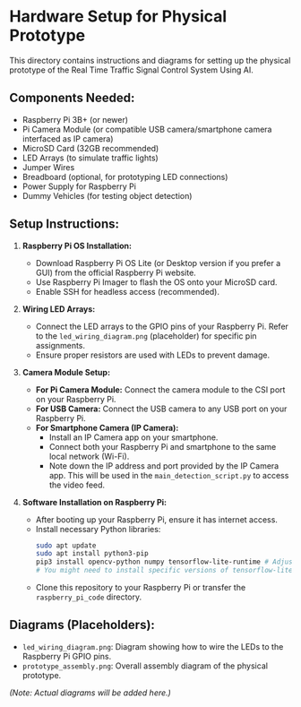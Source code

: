 # Hardware Setup for Physical Prototype

This directory contains instructions and diagrams for setting up the physical prototype of the Real Time Traffic Signal Control System Using AI.

## Components Needed:
-   Raspberry Pi 3B+ (or newer)
-   Pi Camera Module (or compatible USB camera/smartphone camera interfaced as IP camera)
-   MicroSD Card (32GB recommended)
-   LED Arrays (to simulate traffic lights)
-   Jumper Wires
-   Breadboard (optional, for prototyping LED connections)
-   Power Supply for Raspberry Pi
-   Dummy Vehicles (for testing object detection)

## Setup Instructions:

1.  **Raspberry Pi OS Installation:**
    -   Download Raspberry Pi OS Lite (or Desktop version if you prefer a GUI) from the official Raspberry Pi website.
    -   Use Raspberry Pi Imager to flash the OS onto your MicroSD card.
    -   Enable SSH for headless access (recommended).

2.  **Wiring LED Arrays:**
    -   Connect the LED arrays to the GPIO pins of your Raspberry Pi. Refer to the `led_wiring_diagram.png` (placeholder) for specific pin assignments.
    -   Ensure proper resistors are used with LEDs to prevent damage.

3.  **Camera Module Setup:**
    -   **For Pi Camera Module:** Connect the camera module to the CSI port on your Raspberry Pi.
    -   **For USB Camera:** Connect the USB camera to any USB port on your Raspberry Pi.
    -   **For Smartphone Camera (IP Camera):**
        -   Install an IP Camera app on your smartphone.
        -   Connect both your Raspberry Pi and smartphone to the same local network (Wi-Fi).
        -   Note down the IP address and port provided by the IP Camera app. This will be used in the `main_detection_script.py` to access the video feed.

4.  **Software Installation on Raspberry Pi:**
    -   After booting up your Raspberry Pi, ensure it has internet access.
    -   Install necessary Python libraries:
        ```bash
        sudo apt update
        sudo apt install python3-pip
        pip3 install opencv-python numpy tensorflow-lite-runtime # Adjust based on your TensorFlow Lite installation
        # You might need to install specific versions of tensorflow-lite-runtime for your Pi
        ```
    -   Clone this repository to your Raspberry Pi or transfer the `raspberry_pi_code` directory.

## Diagrams (Placeholders):
-   `led_wiring_diagram.png`: Diagram showing how to wire the LEDs to the Raspberry Pi GPIO pins.
-   `prototype_assembly.png`: Overall assembly diagram of the physical prototype.

*(Note: Actual diagrams will be added here.)*


